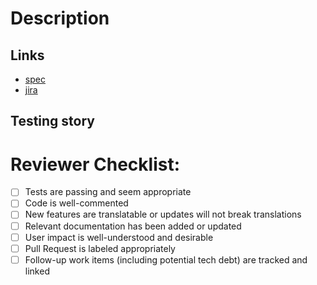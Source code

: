 # Description

<!--
  A summary of the change, including any relevant motivation and context.

  If relevant, include a description both of the existing behavior and of the new behavior.
-->

<!--
  Other aspects to consider. uncomment and add detail for any that seem necessary:
-->

<!-- ### Background -->
<!-- ### Privacy -->
<!-- ### Security -->
<!-- ### Caching -->
<!-- ### Testing -->
<!-- ### Deployment strategy -->
<!-- ### Future work -->

## Links

<!--
  Any relevant links to external resources; ie, specification documents, jira
  items, related PRs, honeybadger errors, etc
-->

- [spec]()
- [jira]()

## Testing story

<!--
  Does your change include appropriate tests?

  If so, please describe how the tests included in this PR are sufficient

  If not, please explain why this change does not need to be tested.
-->

# Reviewer Checklist:

- [ ] Tests are passing and seem appropriate
- [ ] Code is well-commented
- [ ] New features are translatable or updates will not break translations
- [ ] Relevant documentation has been added or updated
- [ ] User impact is well-understood and desirable
- [ ] Pull Request is labeled appropriately
- [ ] Follow-up work items (including potential tech debt) are tracked and linked
